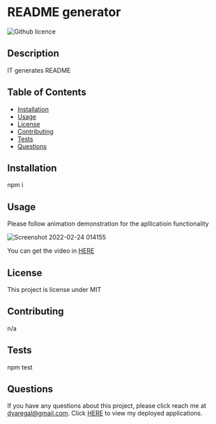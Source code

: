 # README generator
  ![Github licence](http://img.shields.io/badge/license-MIT-blue.svg)
  
  
  ## Description 
  IT generates README
  
  ## Table of Contents
  * [Installation](#installation)
  * [Usage](#usage)
  * [License](#license)
  * [Contributing](#contributing)
  * [Tests](#tests)
  * [Questions](#questions)
  
  ## Installation 
  npm i
  
  ## Usage 
  Please follow animation demonstration for the apllicatioin functionality
  
  ![Screenshot 2022-02-24 014155](https://user-images.githubusercontent.com/88856885/155621427-bd708c8c-69d6-4678-b142-72d016fde3ff.png)
  
 You can get the video in [HERE](https://drive.google.com/file/d/1IQnx-hgh7Hq6TWZNq2Jm8YtdVkG7MR_K/view?usp=sharing)

  
  ## License 
  This project is license under MIT
  
  ## Contributing 
  n/a
  
  ## Tests
  npm test
  
  ## Questions
  If you have any questions about this project, please click reach me at dyaregal@gmail.com. Click [HERE](https://github.com/yaregaldt) to view my deployed applications.
